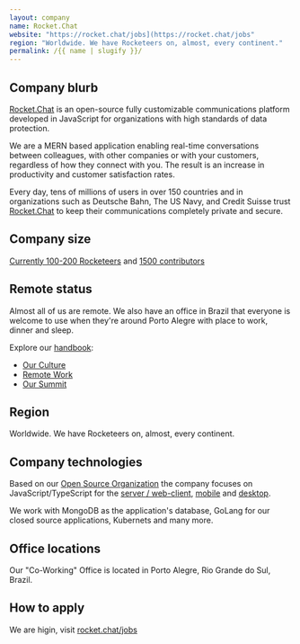 ```yaml
---
layout: company
name: Rocket.Chat
website: "https://rocket.chat/jobs](https://rocket.chat/jobs"
region: "Worldwide. We have Rocketeers on, almost, every continent."
permalink: /{{ name | slugify }}/
---
```


## Company blurb

[Rocket.Chat](https://rocket.chat) is an open-source fully customizable communications platform developed in JavaScript for organizations with high standards of data protection.

We are a MERN based application enabling real-time conversations between colleagues, with other companies or with your customers, regardless of how they connect with you. The result is an increase in productivity and customer satisfaction rates.

Every day, tens of millions of users in over 150 countries and in organizations such as Deutsche Bahn, The US Navy, and Credit Suisse trust [Rocket.Chat](https://rocket.chat) to keep their communications completely private and secure.

## Company size

[Currently 100-200 Rocketeers](https://rocket.chat/team) and [1500 contributors](https://rocket.chat/company/about-us)

## Remote status

Almost all of us are remote. We also have an office in Brazil that everyone is welcome to use when they're around Porto Alegre with place to work, dinner and sleep.

Explore our [handbook](https://handbook.rocket.chat/):
- [Our Culture](https://handbook.rocket.chat/company/our-culture)
- [Remote Work](https://handbook.rocket.chat/company/our-culture/remote-work)
- [Our Summit](https://handbook.rocket.chat/departments-operations/people/summit)

## Region

Worldwide. We have Rocketeers on, almost, every continent.

## Company technologies

Based on our [Open Source Organization](https://github.com/RocketChat) the company focuses on JavaScript/TypeScript for the [server / web-client](https://github.com/RocketChat/Rocket.Chat), [mobile](https://github.com/RocketChat/Rocket.Chat.ReactNative) and [desktop](https://github.com/RocketChat/Rocket.Chat.Electron).

We work with MongoDB as the application's database, GoLang  for our closed source applications, Kubernets and many more.

## Office locations

Our "Co-Working" Office is located in Porto Alegre, Rio Grande do Sul, Brazil.

## How to apply

We are higin, visit [rocket.chat/jobs](https://rocket.chat/jobs)